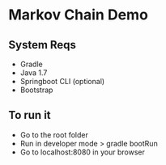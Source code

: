 # Markov Chain Demo

## System Reqs

* Gradle
* Java 1.7
* Springboot CLI (optional)
* Bootstrap

## To run it

* Go to the root folder
* Run in developer mode > gradle bootRun
* Go to localhost:8080 in your browser
